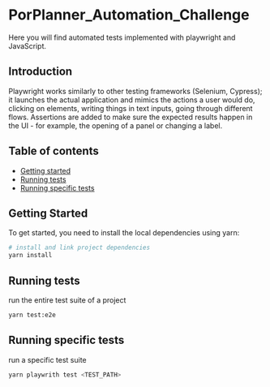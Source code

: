 # PorPlanner_Automation_Challenge
Here you will find automated tests implemented with playwright and JavaScript.

## Introduction

Playwright works similarly to other testing frameworks (Selenium, Cypress); it launches the actual application and mimics the actions a user would do, clicking on elements, writing things in text inputs, going through different flows. Assertions are added to make sure the expected results happen in the UI - for example, the opening of a panel or changing a label.

## Table of contents

* [Getting started](#getting-started)
* [Running tests](#running-tests)
* [Running specific tests](#running-specific-tests)

## Getting Started

To get started, you need to install the local dependencies using yarn:

``` bash
# install and link project dependencies
yarn install
```
## Running tests

run the entire test suite of a project

```bash
yarn test:e2e
```

## Running specific tests

run a specific test suite

```bash
yarn playwrith test <TEST_PATH>
```